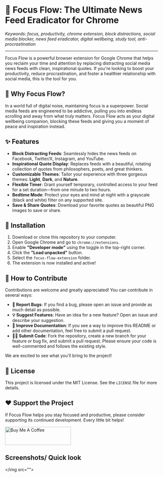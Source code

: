 # 🌟 Focus Flow: The Ultimate News Feed Eradicator for Chrome

*Keywords: focus, productivity, chrome extension, block distractions, social media blocker, news feed eradicator, digital wellbeing, study tool, anti-procrastination*

---

Focus Flow is a powerful browser extension for Google Chrome that helps you reclaim your time and attention by replacing distracting social media news feeds with clean, inspirational quotes. If you're looking to boost your productivity, reduce procrastination, and foster a healthier relationship with social media, this is the tool for you.

## 🎯 Why Focus Flow?

In a world full of digital noise, maintaining focus is a superpower. Social media feeds are engineered to be addictive, pulling you into endless scrolling and away from what truly matters. Focus Flow acts as your digital wellbeing companion, blocking these feeds and giving you a moment of peace and inspiration instead.

## ✨ Features

- **Block Distracting Feeds**: Seamlessly hides the news feeds on Facebook, Twitter/X, Instagram, and YouTube.
- **Inspirational Quote Display**: Replaces feeds with a beautiful, rotating collection of quotes from philosophers, poets, and great thinkers.
- **Customizable Themes**: Tailor your experience with three gorgeous themes: **Light**, **Dark**, and **Nature**.
- **Flexible Timer**: Grant yourself temporary, controlled access to your feed for a set duration—from one minute to two hours.
- **Bedtime Mode**: Protect your eyes and mind at night with a grayscale (black and white) filter on any supported site.
- **Save & Share Quotes**: Download your favorite quotes as beautiful PNG images to save or share.

## 🚀 Installation

1.  Download or clone this repository to your computer.
2.  Open Google Chrome and go to `chrome://extensions`.
3.  Enable **"Developer mode"** using the toggle in the top-right corner.
4.  Click the **"Load unpacked"** button.
5.  Select the `focus-flow-extension` folder.
6.  The extension is now installed and active!

## 🤝 How to Contribute

Contributions are welcome and greatly appreciated! You can contribute in several ways:

-   **🐛 Report Bugs**: If you find a bug, please open an issue and provide as much detail as possible.
-   **💡 Suggest Features**: Have an idea for a new feature? Open an issue and describe your suggestion.
-   **📝 Improve Documentation**: If you see a way to improve this README or add other documentation, feel free to submit a pull request.
-   **👨‍💻 Submit Code**: Fork the repository, create a new branch for your feature or bug fix, and submit a pull request. Please ensure your code is well-commented and follows the existing style.

We are excited to see what you'll bring to the project!

## 📄 License

This project is licensed under the MIT License. See the `LICENSE` file for more details.

## ❤️ Support the Project

If Focus Flow helps you stay focused and productive, please consider supporting its continued development. Every little bit helps!

<a href="https://buymeacoffee.com/hasibsarkar" target="_blank">
  <img src="https://cdn.buymeacoffee.com/buttons/v2/default-yellow.png" alt="Buy Me A Coffee" style="height: 60px !important;width: 217px !important;" >
</a>

## Screenshots/ Quick look
 </img src="">

